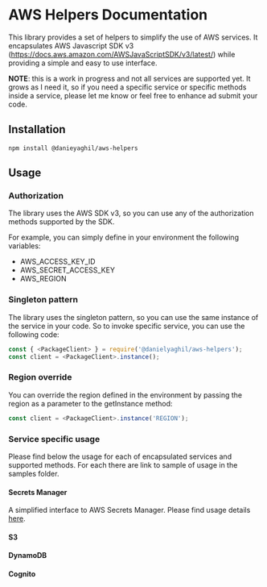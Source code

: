 # AWS Helpers Documentation

This library provides a set of helpers to simplify the use of AWS services.
It encapsulates AWS Javascript SDK v3 (https://docs.aws.amazon.com/AWSJavaScriptSDK/v3/latest/) while providing a simple and easy to use interface.

**NOTE**: this is a work in progress and not all services are supported yet. It grows as I need it, so if you need a specific service or specific methods inside a service, please let me know or feel free to enhance ad submit your code.

## Installation

```cli
npm install @danieyaghil/aws-helpers
```

## Usage

### Authorization

The library uses the AWS SDK v3, so you can use any of the authorization methods supported by the SDK.

For example, you can simply define in your environment the following variables:

- AWS_ACCESS_KEY_ID
- AWS_SECRET_ACCESS_KEY
- AWS_REGION

### Singleton pattern

The library uses the singleton pattern, so you can use the same instance of the service in your code.
So to invoke specific service, you can use the following code:

```javascript
const { <PackageClient> } = require('@danielyaghil/aws-helpers');
const client = <PackageClient>.instance();
```

### Region override

You can override the region defined in the environment by passing the region as a parameter to the getInstance method:

```javascript
const client = <PackageClient>.instance('REGION');
```

### Service specific usage

Please find below the usage for each of encapsulated services and supported methods.
For each there are link to sample of usage in the samples folder.

#### Secrets Manager

A simplified interface to AWS Secrets Manager.
Please find usage details [here](secrets-manager.md).

#### S3

#### DynamoDB

#### Cognito
